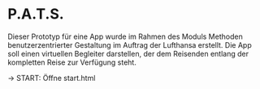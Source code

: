# P.A.T.S.

Dieser Prototyp für eine App wurde im Rahmen des Moduls Methoden benutzerzentrierter Gestaltung im Auftrag der Lufthansa erstellt. 
Die App soll einen virtuellen Begleiter darstellen, der dem Reisenden entlang der kompletten Reise zur Verfügung steht.

-> START: Öffne start.html
